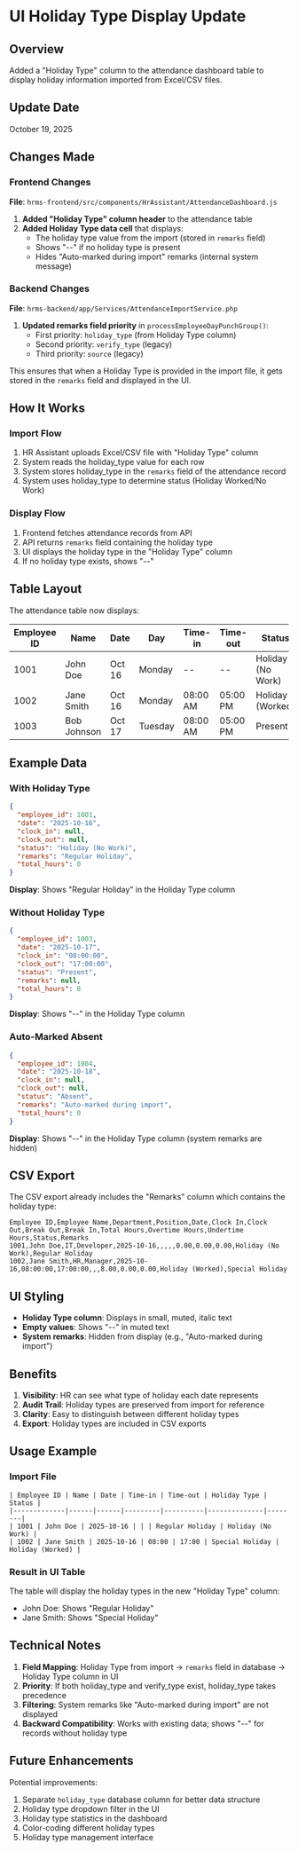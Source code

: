 # UI Holiday Type Display Update

## Overview
Added a "Holiday Type" column to the attendance dashboard table to display holiday information imported from Excel/CSV files.

## Update Date
October 19, 2025

## Changes Made

### Frontend Changes

**File**: `hrms-frontend/src/components/HrAssistant/AttendanceDashboard.js`

1. **Added "Holiday Type" column header** to the attendance table
2. **Added Holiday Type data cell** that displays:
   - The holiday type value from the import (stored in `remarks` field)
   - Shows "--" if no holiday type is present
   - Hides "Auto-marked during import" remarks (internal system message)

### Backend Changes

**File**: `hrms-backend/app/Services/AttendanceImportService.php`

1. **Updated remarks field priority** in `processEmployeeDayPunchGroup()`:
   - First priority: `holiday_type` (from Holiday Type column)
   - Second priority: `verify_type` (legacy)
   - Third priority: `source` (legacy)

This ensures that when a Holiday Type is provided in the import file, it gets stored in the `remarks` field and displayed in the UI.

## How It Works

### Import Flow
1. HR Assistant uploads Excel/CSV file with "Holiday Type" column
2. System reads the holiday_type value for each row
3. System stores holiday_type in the `remarks` field of the attendance record
4. System uses holiday_type to determine status (Holiday Worked/No Work)

### Display Flow
1. Frontend fetches attendance records from API
2. API returns `remarks` field containing the holiday type
3. UI displays the holiday type in the "Holiday Type" column
4. If no holiday type exists, shows "--"

## Table Layout

The attendance table now displays:

| Employee ID | Name | Date | Day | Time-in | Time-out | Status | Holiday Type | Total Hours |
|-------------|------|------|-----|---------|----------|--------|--------------|-------------|
| 1001 | John Doe | Oct 16 | Monday | -- | -- | Holiday (No Work) | Regular Holiday | -- |
| 1002 | Jane Smith | Oct 16 | Monday | 08:00 AM | 05:00 PM | Holiday (Worked) | Special Holiday | 8h |
| 1003 | Bob Johnson | Oct 17 | Tuesday | 08:00 AM | 05:00 PM | Present | -- | 8h |

## Example Data

### With Holiday Type
```json
{
  "employee_id": 1001,
  "date": "2025-10-16",
  "clock_in": null,
  "clock_out": null,
  "status": "Holiday (No Work)",
  "remarks": "Regular Holiday",
  "total_hours": 0
}
```

**Display**: Shows "Regular Holiday" in the Holiday Type column

### Without Holiday Type
```json
{
  "employee_id": 1003,
  "date": "2025-10-17",
  "clock_in": "08:00:00",
  "clock_out": "17:00:00",
  "status": "Present",
  "remarks": null,
  "total_hours": 8
}
```

**Display**: Shows "--" in the Holiday Type column

### Auto-Marked Absent
```json
{
  "employee_id": 1004,
  "date": "2025-10-18",
  "clock_in": null,
  "clock_out": null,
  "status": "Absent",
  "remarks": "Auto-marked during import",
  "total_hours": 0
}
```

**Display**: Shows "--" in the Holiday Type column (system remarks are hidden)

## CSV Export

The CSV export already includes the "Remarks" column which contains the holiday type:

```csv
Employee ID,Employee Name,Department,Position,Date,Clock In,Clock Out,Break Out,Break In,Total Hours,Overtime Hours,Undertime Hours,Status,Remarks
1001,John Doe,IT,Developer,2025-10-16,,,,,0.00,0.00,0.00,Holiday (No Work),Regular Holiday
1002,Jane Smith,HR,Manager,2025-10-16,08:00:00,17:00:00,,,8.00,0.00,0.00,Holiday (Worked),Special Holiday
```

## UI Styling

- **Holiday Type column**: Displays in small, muted, italic text
- **Empty values**: Shows "--" in muted text
- **System remarks**: Hidden from display (e.g., "Auto-marked during import")

## Benefits

1. **Visibility**: HR can see what type of holiday each date represents
2. **Audit Trail**: Holiday types are preserved from import for reference
3. **Clarity**: Easy to distinguish between different holiday types
4. **Export**: Holiday types are included in CSV exports

## Usage Example

### Import File
```excel
| Employee ID | Name | Date | Time-in | Time-out | Holiday Type | Status |
|-------------|------|------|---------|----------|--------------|--------|
| 1001 | John Doe | 2025-10-16 | | | Regular Holiday | Holiday (No Work) |
| 1002 | Jane Smith | 2025-10-16 | 08:00 | 17:00 | Special Holiday | Holiday (Worked) |
```

### Result in UI Table
The table will display the holiday types in the new "Holiday Type" column:
- John Doe: Shows "Regular Holiday"
- Jane Smith: Shows "Special Holiday"

## Technical Notes

1. **Field Mapping**: Holiday Type from import → `remarks` field in database → Holiday Type column in UI
2. **Priority**: If both holiday_type and verify_type exist, holiday_type takes precedence
3. **Filtering**: System remarks like "Auto-marked during import" are not displayed
4. **Backward Compatibility**: Works with existing data; shows "--" for records without holiday type

## Future Enhancements

Potential improvements:
1. Separate `holiday_type` database column for better data structure
2. Holiday type dropdown filter in the UI
3. Holiday type statistics in the dashboard
4. Color-coding different holiday types
5. Holiday type management interface
